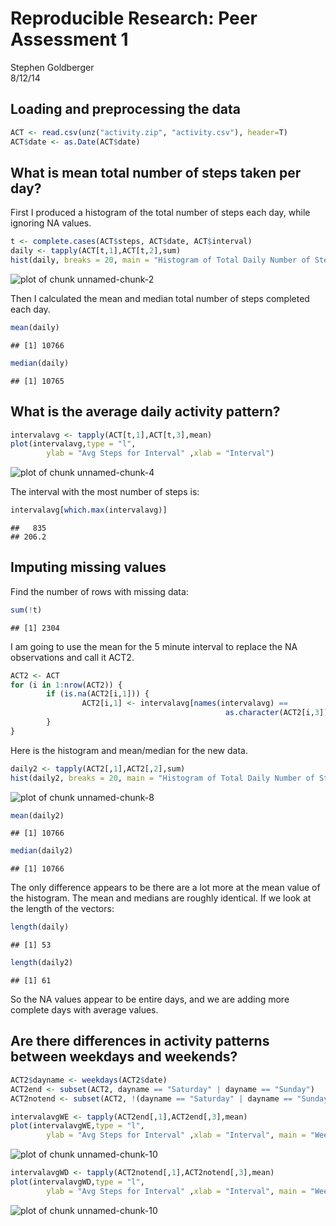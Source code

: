 # Reproducible Research: Peer Assessment 1
Stephen Goldberger  
8/12/14

## Loading and preprocessing the data

```r
ACT <- read.csv(unz("activity.zip", "activity.csv"), header=T)
ACT$date <- as.Date(ACT$date)
```

## What is mean total number of steps taken per day?
First I produced a histogram of the total number of steps each day, while ignoring NA values.    

```r
t <- complete.cases(ACT$steps, ACT$date, ACT$interval)
daily <- tapply(ACT[t,1],ACT[t,2],sum)
hist(daily, breaks = 20, main = "Histogram of Total Daily Number of Steps")
```

![plot of chunk unnamed-chunk-2](figure/unnamed-chunk-2.png) 

Then I calculated the mean and median total number of steps completed each day.

```r
mean(daily)
```

```
## [1] 10766
```

```r
median(daily)
```

```
## [1] 10765
```

## What is the average daily activity pattern?

```r
intervalavg <- tapply(ACT[t,1],ACT[t,3],mean)
plot(intervalavg,type = "l", 
        ylab = "Avg Steps for Interval" ,xlab = "Interval")
```

![plot of chunk unnamed-chunk-4](figure/unnamed-chunk-4.png) 

The interval with the most number of steps is:

```r
intervalavg[which.max(intervalavg)]
```

```
##   835 
## 206.2
```

## Imputing missing values
Find the number of rows with missing data:

```r
sum(!t)
```

```
## [1] 2304
```
I am going to use the mean for the 5 minute interval to replace the NA observations and call it ACT2.

```r
ACT2 <- ACT
for (i in 1:nrow(ACT2)) {
        if (is.na(ACT2[i,1])) {
                ACT2[i,1] <- intervalavg[names(intervalavg) == 
                                                as.character(ACT2[i,3])]               
        }
}
```

Here is the histogram and mean/median for the new data.

```r
daily2 <- tapply(ACT2[,1],ACT2[,2],sum)
hist(daily2, breaks = 20, main = "Histogram of Total Daily Number of Steps")
```

![plot of chunk unnamed-chunk-8](figure/unnamed-chunk-8.png) 

```r
mean(daily2)
```

```
## [1] 10766
```

```r
median(daily2)
```

```
## [1] 10766
```

The only difference appears to be there are a lot more at the mean value of the histogram.  The mean and medians are roughly identical.  If we look at the length of the vectors:

```r
length(daily)
```

```
## [1] 53
```

```r
length(daily2)
```

```
## [1] 61
```
So the NA values appear to be entire days, and we are adding more complete days with average values.


## Are there differences in activity patterns between weekdays and weekends?


```r
ACT2$dayname <- weekdays(ACT2$date)
ACT2end <- subset(ACT2, dayname == "Saturday" | dayname == "Sunday")
ACT2notend <- subset(ACT2, !(dayname == "Saturday" | dayname == "Sunday"))

intervalavgWE <- tapply(ACT2end[,1],ACT2end[,3],mean)
plot(intervalavgWE,type = "l", 
        ylab = "Avg Steps for Interval" ,xlab = "Interval", main = "Weekend")
```

![plot of chunk unnamed-chunk-10](figure/unnamed-chunk-101.png) 

```r
intervalavgWD <- tapply(ACT2notend[,1],ACT2notend[,3],mean)
plot(intervalavgWD,type = "l", 
        ylab = "Avg Steps for Interval" ,xlab = "Interval", main = "Weekday")
```

![plot of chunk unnamed-chunk-10](figure/unnamed-chunk-102.png) 
